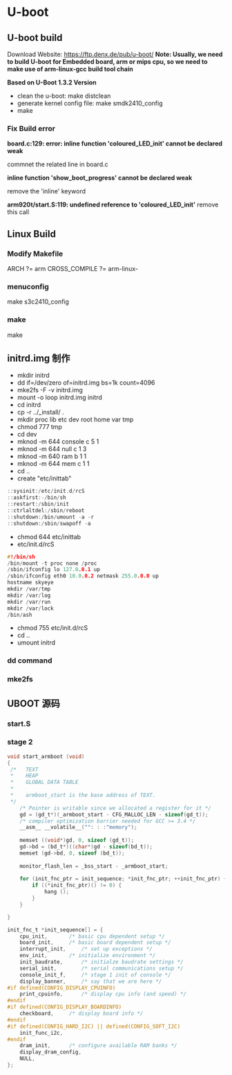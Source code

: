 # U-boot

## U-boot build
Download Website: https://ftp.denx.de/pub/u-boot/
**Note: Usually, we need to build U-boot for Embedded board, arm or mips cpu, so we need to make use of arm-linux-gcc build tool chain**

**Based on U-Boot 1.3.2 Version**

- clean the u-boot: make distclean
- generate kernel config file: make smdk2410_config
- make

### Fix Build error

**board.c:129: error: inline function 'coloured_LED_init' cannot be declared weak**

commnet the related line in board.c

**inline function 'show_boot_progress' cannot be declared weak**

remove the 'inline' keyword

**arm920t/start.S:119: undefined reference to 'coloured_LED_init'**
remove this call

## Linux Build

### Modify Makefile
ARCH            ?= arm
CROSS_COMPILE   ?= arm-linux-

### menuconfig
make s3c2410_config

### make

make

## initrd.img 制作

- mkdir initrd
- dd if=/dev/zero of=initrd.img bs=1k count=4096
- mke2fs -F -v initrd.img
- mount -o loop initrd.img initrd
- cd initrd
- cp -r ../_install/ .
- mkdir proc lib etc dev root home var tmp
- chmod 777 tmp
- cd dev
- mknod -m 644 console c 5 1
- mknod -m 644 null c 1 3
- mknod -m 640 ram b 1 1
- mknod -m 644 mem c 1 1
- cd ..
- create "etc/inittab"
```c
::sysinit:/etc/init.d/rcS
::askfirst:-/bin/sh
::restart:/sbin/init
::ctrlaltdel:/sbin/reboot
::shutdown:/bin/umount -a -r
::shutdown:/sbin/swapoff -a
```
- chmod 644 etc/inittab
- etc/init.d/rcS
```c
#!/bin/sh
/bin/mount -t proc none /proc
/sbin/ifconfig lo 127.0.0.1 up
/sbin/ifconfig eth0 10.0.0.2 netmask 255.0.0.0 up
hostname skyeye
mkdir /var/tmp
mkdir /var/log
mkdir /var/run
mkdir /var/lock
/bin/ash
```
- chmod 755 etc/init.d/rcS
- cd ..
- umount initrd

### dd command

### mke2fs


## UBOOT 源码

### start.S

### stage 2
```c
void start_armboot (void)
{
 /*   TEXT
 *    HEAP  
 *    GLOBAL DATA TABLE
 *  
 *    armboot_start is the base address of TEXT.
 */
    /* Pointer is writable since we allocated a register for it */
    gd = (gd_t*)(_armboot_start - CFG_MALLOC_LEN - sizeof(gd_t));
    /* compiler optimization barrier needed for GCC >= 3.4 */
    __asm__ __volatile__("": : :"memory");
    
    memset ((void*)gd, 0, sizeof (gd_t));
    gd->bd = (bd_t*)((char*)gd - sizeof(bd_t));
    memset (gd->bd, 0, sizeof (bd_t));
            
    monitor_flash_len = _bss_start - _armboot_start;
    
    for (init_fnc_ptr = init_sequence; *init_fnc_ptr; ++init_fnc_ptr) {
        if ((*init_fnc_ptr)() != 0) {
            hang ();
        }
    }

}

init_fnc_t *init_sequence[] = {
    cpu_init,       /* basic cpu dependent setup */
    board_init,     /* basic board dependent setup */
    interrupt_init,     /* set up exceptions */
    env_init,       /* initialize environment */
    init_baudrate,      /* initialze baudrate settings */
    serial_init,        /* serial communications setup */
    console_init_f,     /* stage 1 init of console */
    display_banner,     /* say that we are here */
#if defined(CONFIG_DISPLAY_CPUINFO)
    print_cpuinfo,      /* display cpu info (and speed) */
#endif
#if defined(CONFIG_DISPLAY_BOARDINFO)
    checkboard,     /* display board info */
#endif
#if defined(CONFIG_HARD_I2C) || defined(CONFIG_SOFT_I2C)
    init_func_i2c,
#endif
    dram_init,      /* configure available RAM banks */
    display_dram_config,
    NULL,
};

```

